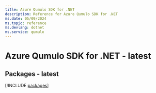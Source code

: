 ```yaml
---
title: Azure Qumulo SDK for .NET
description: Reference for Azure Qumulo SDK for .NET
ms.date: 05/09/2024
ms.topic: reference
ms.devlang: dotnet
ms.service: qumulo
---
```

# Azure Qumulo SDK for .NET - latest
## Packages - latest
[!INCLUDE [packages](qumulo-index.md)]